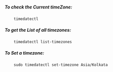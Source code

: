 ##### To check the Current timeZone:

```Docker
    timedatectl
```
            
##### To get the List of all timezones:
```Docker
    timedatectl list-timezones
```

##### To Set a timezone:
```Docker
    sudo timedatectl set-timezone Asia/Kolkata
```
    